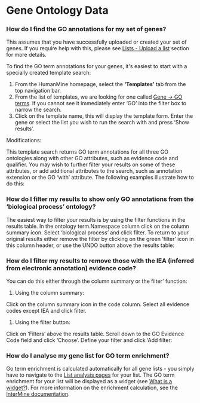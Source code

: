 # Gene Ontology Data

### How do I find the GO annotations for my set of genes?

This assumes that you have successfully uploaded or created your set of genes. If you require help with this, please see [Lists - Upload a list](../lists/upload-a-list.md) section for more details. 

To find the GO term annotations for your genes, it's easiest to start with a specially created template search:

1. From the HumanMine homepage, select the **‘Templates’** tab from the top navigation bar.
2. From the list of templates, we are looking for one called [Gene → GO terms](http://bluegenes-staging.apps.intermine.org/humanmine/templates/Gene_GO). If you cannot see it immediately enter ‘GO’ into the filter box to narrow the search.
3. Click on the template name, this will display the template form. Enter the gene or select the list you wish to run the search with and press ‘Show results’.

Modifications:

This template search returns GO term annotations for all three GO ontologies along with other GO attributes, such as evidence code and qualifier. You may wish to further filter your results on some of these attributes, or add additional attributes to the search, such as annotation extension or the GO ‘with’ attribute. The following examples illustrate how to do this:

### How do I filter my results to show only GO annotations from the ‘biological process’ ontology?

The easiest way to filter your results is by using the filter functions in the results table. In the ontology term.Namespace column click on the column summary icon. Select ‘biological process’ and click filter. To return to your original results either remove the filter by clicking on the green ‘filter’ icon in this column header, or use the UNDO button above the results table:

### How do I filter my results to remove those with the IEA \(inferred from electronic annotation\) evidence code?

You can do this either through the column summary or the filter’ function:

1. Using the column summary:

Click on the column summary icon in the code column. Select all evidence codes except IEA and click filter.

1. Using the filter button:

Click on ‘Filters’ above the results table. Scroll down to the GO Evidence Code field and click ‘Choose’. Define your filter and click ‘Add filter:

### How do I analyse my gene list for GO term enrichment?

Go term enrichment is calculated automatically for all gene lists - you simply have to navigate to the [List analysis pages](https://flymine.readthedocs.io/en/latest/lists/analysis/Documentationlistanalysispages.html#listanalysispage) for your list. The GO term enrichment for your list will be displayed as a widget \(see [What is a widget?](https://flymine.readthedocs.io/en/latest/lists/analysis/Documentationlistanalysispages.html#widgets)\). For more information on the enrichment calculation, see the [InterMine documentation](http://intermine.readthedocs.org/en/latest/embedding/list-widgets/enrichment-widgets/).

